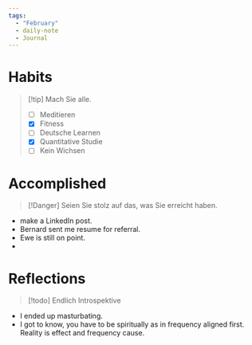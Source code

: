 ```yaml
---
tags:
  - "February"
  - daily-note
  - Journal
---
```


# Habits
>[!tip] Mach Sie alle.
> - [ ] Meditieren
> - [x] Fitness
> - [ ] Deutsche Learnen
> - [x] Quantitative Studie
> - [ ] Kein Wichsen 



# Accomplished
>[!Danger] Seien Sie stolz auf das, was Sie erreicht haben.
* make a LinkedIn post. 
* Bernard sent me resume for referral. 
* Ewe is still on point.
* 


# Reflections
>[!todo] Endlich Introspektive
* I ended up masturbating. 
* I got to know, you have to be spiritually as in frequency aligned first. Reality is effect and frequency cause.




